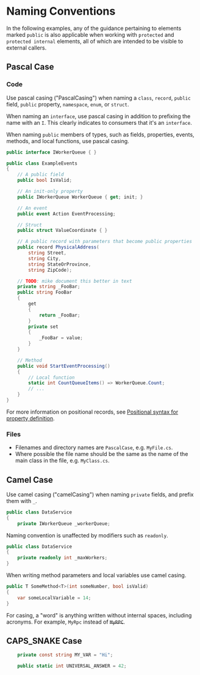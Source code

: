 # Naming Conventions

In the following examples, any of the guidance pertaining to elements marked `public` is also applicable when working with `protected` and `protected internal` elements, all of which are  intended to be visible to external callers.

## Pascal Case

### Code

Use pascal casing ("PascalCasing") when naming a `class`, `record`, `public` field, `public` property, `namespace`, `enum`, or `struct`.

When naming an `interface`, use pascal casing in addition to prefixing the name with an `I`. This clearly indicates to consumers that it's an `interface`.

When naming `public` members of types, such as fields, properties, events, methods, and local functions, use pascal casing.

```csharp
public interface IWorkerQueue { }

public class ExampleEvents
{
    // A public field
    public bool IsValid;

    // An init-only property
    public IWorkerQueue WorkerQueue { get; init; }

    // An event
    public event Action EventProcessing;

    // Struct    
    public struct ValueCoordinate { }

    // A public record with parameters that become public properties
    public record PhysicalAddress(
        string Street,
        string City,
        string StateOrProvince,
        string ZipCode);

    // TODO: mike document this better in text 
    private string _FooBar;
    public string FooBar
    {
        get 
        {
            return _FooBar;
        }
        private set
        {
            _FooBar = value;
        }
    }

    // Method
    public void StartEventProcessing()
    {
        // Local function
        static int CountQueueItems() => WorkerQueue.Count;
        // ...
    }
}
```

For more information on positional records, see [Positional syntax for property definition](https://github.com/dotnet/docs/blob/main/docs/csharp/language-reference/builtin-types/record.md#positional-syntax-for-property-definition).


### Files

- Filenames and directory names are `PascalCase`, e.g. `MyFile.cs`.
- Where possible the file name should be the same as the name of the main class in the file, e.g. `MyClass.cs`.

## Camel Case

Use camel casing ("camelCasing") when naming `private` fields, and prefix them with `_`.

```csharp
public class DataService
{
    private IWorkerQueue _workerQueue;
```

Naming convention is unaffected by modifiers such as `readonly`.


```csharp
public class DataService
{
    private readonly int _maxWorkers;
}
```

When writing method parameters and local variables use camel casing.

```csharp
public T SomeMethod<T>(int someNumber, bool isValid)
{
    var someLocalVariable = 14;
}
```

For casing, a "word" is anything written without internal spaces, including acronyms. For example, `MyRpc` instead of ~~`MyRPC`~~.

## CAPS_SNAKE Case

```csharp
    private const string MY_VAR = "Hi";

    public static int UNIVERSAL_ANSWER = 42;
```
